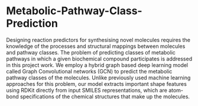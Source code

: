 # Metabolic-Pathway-Class-Prediction
Designing reaction predictors for synthesising novel molecules requires the knowledge of the processes and structural mappings between molecules and pathway classes. The problem of predicting classes of metabolic pathways in which a given biochemical compound participates is addressed in this project work. We employ a hybrid graph based deep learning model called Graph Convolutional networks (GCN) to predict the metabolic pathway classes of the molecules. Unlike previously used machine learning approaches for this problem, our model extracts important shape features using RDKit directly from input SMILES representations, which are atom-bond specifications of the chemical structures that make up the molecules.
